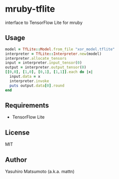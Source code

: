 # mruby-tflite

interface to TensorFlow Lite for mruby

## Usage

```ruby
model = TfLite::Model.from_file "xor_model.tflite"
interpreter = TfLite::Interpreter.new(model)
interpreter.allocate_tensors
input = interpreter.input_tensor(0)
output = interpreter.output_tensor(0)
[[0,0], [1,0], [0,1], [1,1]].each do |x|
  input.data = x
  interpreter.invoke
  puts output.data[0].round
end
```

## Requirements

* TensorFlow Lite

## License

MIT

## Author

Yasuhiro Matsumoto (a.k.a. mattn)
